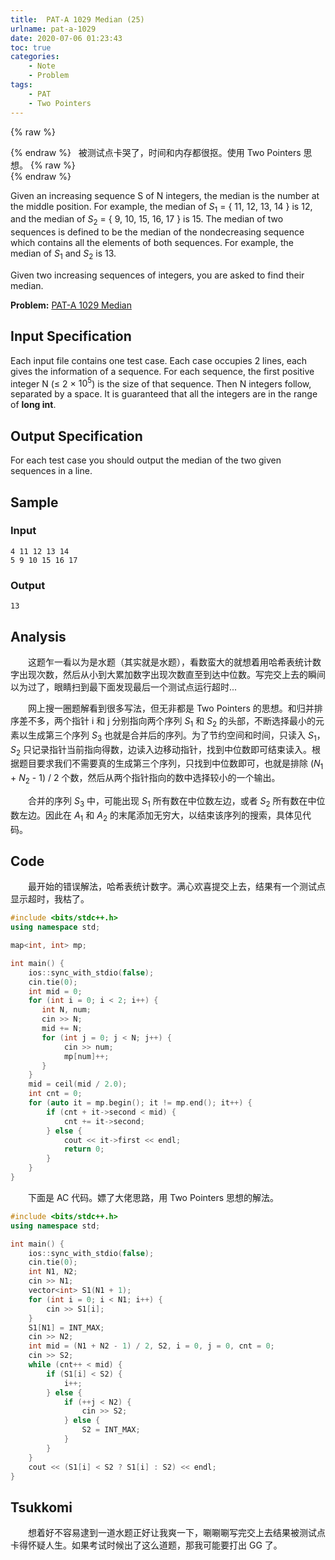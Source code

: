 ```yaml
---
title:  PAT-A 1029 Median (25)
urlname: pat-a-1029
date: 2020-07-06 01:23:43
toc: true
categories:
    - Note
    - Problem
tags:
    - PAT
    - Two Pointers
---
```


{% raw %}<article class="message is-danger"><div class="message-body">{% endraw %}
<span class="icon"><i class="fa fa-star mr-2"></i></span>&nbsp;&nbsp;被测试点卡哭了，时间和内存都很抠。使用 Two Pointers 思想。
{% raw %}</div></article>{% endraw %}

Given an increasing sequence S of N integers, the median is the number at the middle position. For example, the median of $S_1$ = { 11, 12, 13, 14 } is 12, and the median of $S_2$ = { 9, 10, 15, 16, 17 } is 15. The median of two sequences is defined to be the median of the nondecreasing sequence which contains all the elements of both sequences. For example, the median of $S_1$ and $S_2$ is 13.

Given two increasing sequences of integers, you are asked to find their median.

<!--more-->

**Problem:**&nbsp;[PAT-A 1029 Median](https://pintia.cn/problem-sets/994805342720868352/problems/994805466364755968 "PAT-A 1029 Median")


## Input Specification

Each input file contains one test case. Each case occupies 2 lines, each gives the information of a sequence. For each sequence, the first positive integer N (≤ 2 × $10^5$) is the size of that sequence. Then N integers follow, separated by a space. It is guaranteed that all the integers are in the range of **long int**.

## Output Specification

For each test case you should output the median of the two given sequences in a line.

## Sample

### Input

```
4 11 12 13 14
5 9 10 15 16 17
```

### Output

```
13
```

## Analysis

&emsp;&emsp;这题乍一看以为是水题（其实就是水题），看数蛮大的就想着用哈希表统计数字出现次数，然后从小到大累加数字出现次数直至到达中位数。写完交上去的瞬间以为过了，眼睛扫到最下面发现最后一个测试点运行超时...

&emsp;&emsp;网上搜一圈题解看到很多写法，但无非都是 Two Pointers 的思想。和归并排序差不多，两个指针 i 和 j 分别指向两个序列 $S_1$ 和 $S_2$ 的头部，不断选择最小的元素以生成第三个序列 $S_3$ 也就是合并后的序列。为了节约空间和时间，只读入 $S_1$，$S_2$ 只记录指针当前指向得数，边读入边移动指针，找到中位数即可结束读入。根据题目要求我们不需要真的生成第三个序列，只找到中位数即可，也就是排除 ($N_1$ + $N_2$ - 1) / 2 个数，然后从两个指针指向的数中选择较小的一个输出。

&emsp;&emsp;合并的序列 $S_3$ 中，可能出现 $S_1$ 所有数在中位数左边，或者 $S_2$ 所有数在中位数左边。因此在 $A_1$ 和 $A_2$ 的末尾添加无穷大，以结束该序列的搜索，具体见代码。

## Code

&emsp;&emsp;最开始的错误解法，哈希表统计数字。满心欢喜提交上去，结果有一个测试点显示超时，我枯了。

``` cpp
#include <bits/stdc++.h>
using namespace std;

map<int, int> mp;

int main() {
    ios::sync_with_stdio(false);
    cin.tie(0);
    int mid = 0;
    for (int i = 0; i < 2; i++) {
       int N, num;
       cin >> N;
       mid += N;
       for (int j = 0; j < N; j++) {
            cin >> num;
            mp[num]++;
       }
    }
    mid = ceil(mid / 2.0);
    int cnt = 0;
    for (auto it = mp.begin(); it != mp.end(); it++) {
        if (cnt + it->second < mid) {
            cnt += it->second;
        } else {
            cout << it->first << endl;
            return 0;
        }
    }
}
```

&emsp;&emsp;下面是 AC 代码。嫖了大佬思路，用 Two Pointers 思想的解法。

``` cpp
#include <bits/stdc++.h>
using namespace std;

int main() {
    ios::sync_with_stdio(false);
    cin.tie(0);
    int N1, N2;
    cin >> N1;
    vector<int> S1(N1 + 1);
    for (int i = 0; i < N1; i++) {
        cin >> S1[i];
    }
    S1[N1] = INT_MAX;
    cin >> N2;
    int mid = (N1 + N2 - 1) / 2, S2, i = 0, j = 0, cnt = 0;
    cin >> S2;
    while (cnt++ < mid) {
        if (S1[i] < S2) {
            i++;
        } else {
            if (++j < N2) {
                cin >> S2;
            } else {
                S2 = INT_MAX;
            }
        }
    }
    cout << (S1[i] < S2 ? S1[i] : S2) << endl;
}
```


## Tsukkomi

&emsp;&emsp;想着好不容易逮到一道水题正好让我爽一下，唰唰唰写完交上去结果被测试点卡得怀疑人生。如果考试时候出了这么道题，那我可能要打出 GG 了。
